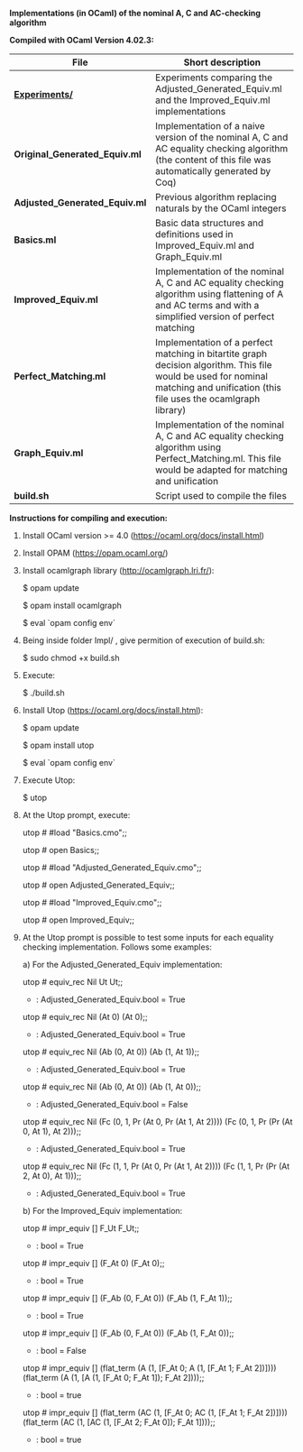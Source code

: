 **Implementations (in OCaml) of the nominal A, C and AC-checking algorithm**


**Compiled with OCaml Version 4.02.3:**


**File** | Short description
------------ | -------------
**[Experiments/](https://github.com/wtonribeiro/nominal-ac/tree/master/Impl-Equiv/Experiments)** | Experiments comparing the Adjusted_Generated_Equiv.ml and the Improved_Equiv.ml implementations
**Original_Generated_Equiv.ml**  | Implementation of a naive version of the nominal A, C and AC equality checking algorithm (the content of this file was automatically generated by Coq)
**Adjusted_Generated_Equiv.ml**  | Previous algorithm replacing naturals by the OCaml integers
**Basics.ml** | Basic data structures and definitions used in Improved_Equiv.ml and Graph_Equiv.ml
**Improved_Equiv.ml** | Implementation of the nominal A, C and AC equality checking algorithm using flattening of A and AC terms and with a simplified version of perfect matching 
**Perfect_Matching.ml** | Implementation of a perfect matching in bitartite graph decision algorithm. This file would be used for nominal matching and unification (this file uses the ocamlgraph library)
**Graph_Equiv.ml** | Implementation of the nominal A, C and AC equality checking algorithm using Perfect_Matching.ml. This file would be adapted for matching and unification
**build.sh**  | Script used to compile the files



**Instructions for compiling and execution:**

1) Install OCaml version >= 4.0 (https://ocaml.org/docs/install.html)


2) Install OPAM (https://opam.ocaml.org/)


3) Install ocamlgraph library (http://ocamlgraph.lri.fr/):

   $ opam update
   
   $ opam install ocamlgraph
   
   $ eval \`opam config env\`
  

4) Being inside folder Impl/ , give permition of execution of build.sh:

   $ sudo chmod +x build.sh


5) Execute: 
   
   $ ./build.sh


6) Install Utop (https://ocaml.org/docs/install.html):

   $ opam update
   
   $ opam install utop
   
   $ eval \`opam config env\`

7) Execute Utop: 
   
   $ utop

8) At the Utop prompt, execute:

   utop # #load "Basics.cmo";;
   
   utop # open Basics;;
   
   utop # #load "Adjusted_Generated_Equiv.cmo";;
   
   utop # open Adjusted_Generated_Equiv;;

   utop # #load "Improved_Equiv.cmo";;
   
   utop # open Improved_Equiv;;


9) At the Utop prompt is possible to test some inputs 
   for each equality checking implementation. Follows some examples:


   a) For the Adjusted_Generated_Equiv implementation:

   utop # equiv_rec Nil Ut Ut;;
   - : Adjusted_Generated_Equiv.bool = True

   utop # equiv_rec Nil (At 0) (At 0);;
   - : Adjusted_Generated_Equiv.bool = True

   utop # equiv_rec Nil (Ab (0, At 0)) (Ab (1, At 1));;
   - : Adjusted_Generated_Equiv.bool = True

   utop # equiv_rec Nil (Ab (0, At 0)) (Ab (1, At 0));;
   - : Adjusted_Generated_Equiv.bool = False
   
   utop # equiv_rec Nil (Fc (0, 1, Pr (At 0, Pr (At 1, At 2)))) (Fc (0, 1, Pr (Pr (At 0, At 1), At 2)));;
   - : Adjusted_Generated_Equiv.bool = True
   
   utop # equiv_rec Nil (Fc (1, 1, Pr (At 0, Pr (At 1, At 2)))) (Fc (1, 1, Pr (Pr (At 2, At 0), At 1)));;
   - : Adjusted_Generated_Equiv.bool = True
   
   b) For the Improved_Equiv implementation:

   utop # impr_equiv [] F_Ut F_Ut;;
   - : bool = True

   utop # impr_equiv [] (F_At 0) (F_At 0);;
   - : bool = True

   utop # impr_equiv [] (F_Ab (0, F_At 0)) (F_Ab (1, F_At 1));;
   - : bool = True

   utop # impr_equiv [] (F_Ab (0, F_At 0)) (F_Ab (1, F_At 0));;
   - : bool = False
   
   utop # impr_equiv [] (flat_term (A (1, [F_At 0; A (1, [F_At 1; F_At 2])]))) (flat_term (A (1, [A (1, [F_At 0; F_At 1]); F_At 2])));;
   - : bool = true
   
   utop # impr_equiv [] (flat_term (AC (1, [F_At 0; AC (1, [F_At 1; F_At 2])]))) (flat_term (AC (1, [AC (1, [F_At 2; F_At 0]); F_At 1])));;
   - : bool = true






